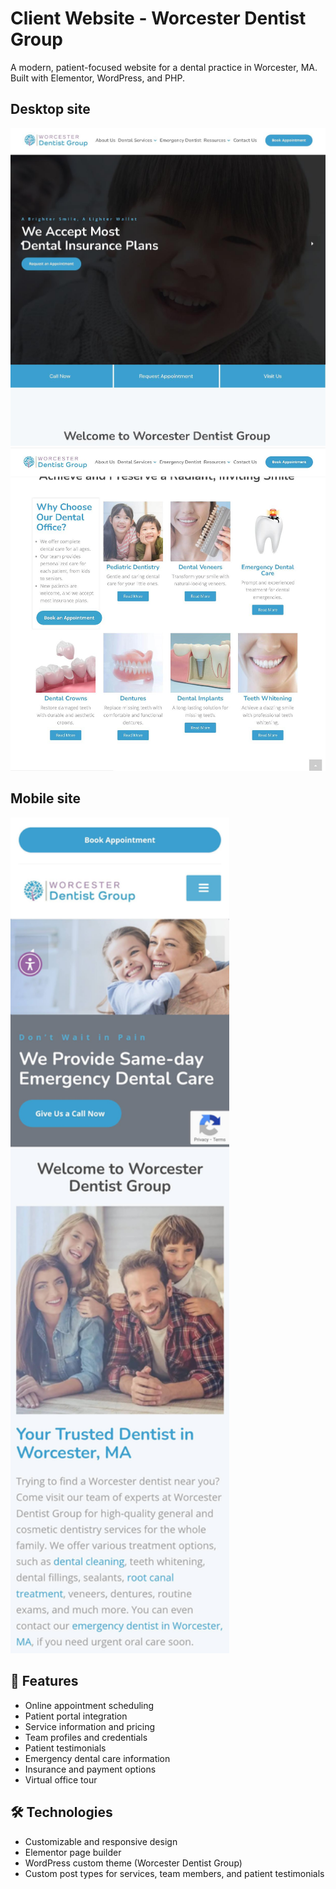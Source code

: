  # Client Website - Worcester Dentist Group 

A modern, patient-focused website for a dental practice in Worcester, MA. Built with Elementor, WordPress, and PHP.

## Desktop site
<img src="https://raw.githubusercontent.com/iterating/worcester-dentist-group/refs/heads/main/public/portfolio.webdentist.worcesterdentistgroup.desktop1.jpeg" width="700px">

<img src="https://raw.githubusercontent.com/iterating/worcester-dentist-group/refs/heads/main/public/portfolio.webdentist.worcesterdentistgroup.desktop2.jpeg" width="700px">

## Mobile site
<img src="https://raw.githubusercontent.com/iterating/worcester-dentist-group/refs/heads/main/public/portfolio.webdentist.worcesterdentistgroup.jpg" width="350px">


## 🦷 Features

- Online appointment scheduling
- Patient portal integration
- Service information and pricing
- Team profiles and credentials
- Patient testimonials
- Emergency dental care information
- Insurance and payment options
- Virtual office tour

## 🛠️ Technologies

- Customizable and responsive design
- Elementor page builder
- WordPress custom theme (Worcester Dentist Group)
- Custom post types for services, team members, and patient testimonials
